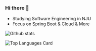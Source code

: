 ### Hi there 👋

<!--
**yst001/yst001** is a ✨ _special_ ✨ repository because its `README.md` (this file) appears on your GitHub profile.

Here are some ideas to get you started:

- 🔭 I’m currently working on ...
- 🌱 I’m currently learning ...
- 👯 I’m looking to collaborate on ...
- 🤔 I’m looking for help with ...
- 💬 Ask me about ...
- 📫 How to reach me: ...
- 😄 Pronouns: ...
- ⚡ Fun fact: ...
-->

- Studying Software Engineering in NJU
- Focus on Spring Boot & Cloud & More


![Github stats](https://github-readme-stats.vercel.app/api?username=yst001&theme=highcontrast&show_icons=true&count_private=true)

![Top Languages Card](https://github-readme-stats.vercel.app/api/top-langs/?username=yst001&layout=compact)


